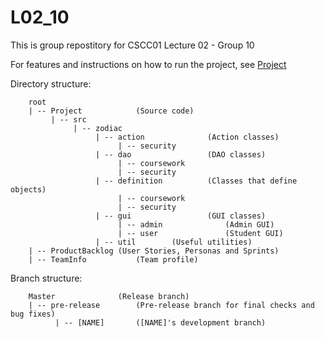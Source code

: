 # L02_10

This is group repostitory for CSCC01 Lecture 02 - Group 10  

For features and instructions on how to run the project, see [Project](https://github.com/CSCC01F17/L02_10/tree/master/Project)

Directory structure:
```
    root
    | -- Project         	(Source code)
         | -- src
              | -- zodiac
                   | -- action              (Action classes)
                        | -- security
                   | -- dao                 (DAO classes)
                        | -- coursework
                        | -- security
                   | -- definition          (Classes that define objects)
                        | -- coursework
                        | -- security
                   | -- gui                 (GUI classes)
                        | -- admin              (Admin GUI)
                        | -- user               (Student GUI)
                   | -- util        (Useful utilities)
    | -- ProductBacklog	(User Stories, Personas and Sprints)
    | -- TeamInfo         	(Team profile)
```

Branch structure:
```
    Master				(Release branch)
    | -- pre-release		(Pre-release branch for final checks and bug fixes)
          | -- [NAME]		([NAME]'s development branch)
```
